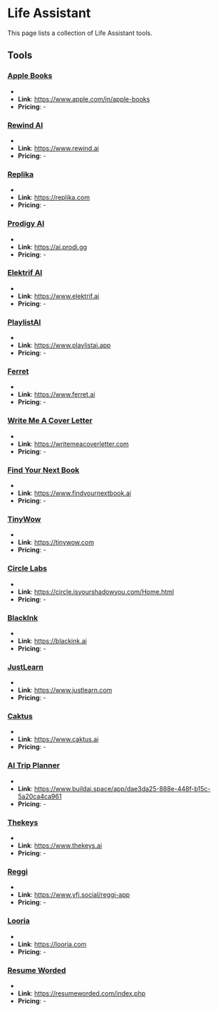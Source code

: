 # Life Assistant

This page lists a collection of Life Assistant tools.

## Tools

### [Apple Books](https://www.apple.com/in/apple-books)
-
- **Link**: https://www.apple.com/in/apple-books
- **Pricing**: -

### [Rewind AI](https://www.rewind.ai)
-
- **Link**: https://www.rewind.ai
- **Pricing**: -

### [Replika](https://replika.com)
-
- **Link**: https://replika.com
- **Pricing**: -

### [Prodigy AI](https://ai.prodi.gg)
-
- **Link**: https://ai.prodi.gg
- **Pricing**: -

### [Elektrif AI](https://www.elektrif.ai)
-
- **Link**: https://www.elektrif.ai
- **Pricing**: -

### [PlaylistAI](https://www.playlistai.app)
-
- **Link**: https://www.playlistai.app
- **Pricing**: -

### [Ferret](https://www.ferret.ai)
-
- **Link**: https://www.ferret.ai
- **Pricing**: -

### [Write Me A Cover Letter](https://writemeacoverletter.com)
-
- **Link**: https://writemeacoverletter.com
- **Pricing**: -

### [Find Your Next Book](https://www.findyournextbook.ai)
-
- **Link**: https://www.findyournextbook.ai
- **Pricing**: -

### [TinyWow](https://tinywow.com)
-
- **Link**: https://tinywow.com
- **Pricing**: -

### [Circle Labs](https://circle.isyourshadowyou.com/Home.html)
-
- **Link**: https://circle.isyourshadowyou.com/Home.html
- **Pricing**: -

### [BlackInk](https://blackink.ai)
-
- **Link**: https://blackink.ai
- **Pricing**: -

### [JustLearn](https://www.justlearn.com)
-
- **Link**: https://www.justlearn.com
- **Pricing**: -

### [Caktus](https://www.caktus.ai)
-
- **Link**: https://www.caktus.ai
- **Pricing**: -

### [AI Trip Planner](https://www.buildai.space/app/dae3da25-888e-448f-b15c-5a20ca4ca961)
-
- **Link**: https://www.buildai.space/app/dae3da25-888e-448f-b15c-5a20ca4ca961
- **Pricing**: -

### [Thekeys](https://www.thekeys.ai)
-
- **Link**: https://www.thekeys.ai
- **Pricing**: -

### [Reggi](https://www.yfj.social/reggi-app)
-
- **Link**: https://www.yfj.social/reggi-app
- **Pricing**: -

### [Looria](https://looria.com)
-
- **Link**: https://looria.com
- **Pricing**: -

### [Resume Worded](https://resumeworded.com/index.php)
-
- **Link**: https://resumeworded.com/index.php
- **Pricing**: -

